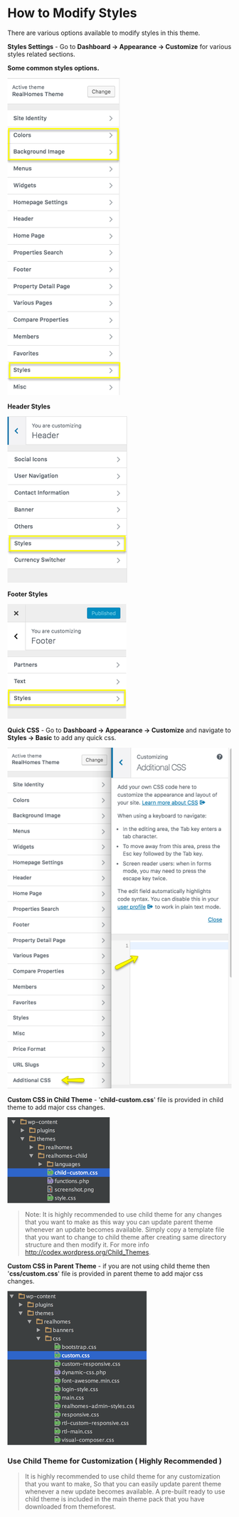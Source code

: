 # How to Modify Styles

There are various options available to modify styles in this theme.

**Styles Settings** - Go to **Dashboard → Appearance → Customize** for various styles related sections. 

**Some common styles options.**

![Real Homes Documentation](images/customize-theme/custimize-1.png)

**Header Styles**

![Real Homes Documentation](images/customize-theme/custimize-2.png)

**Footer Styles**

![Real Homes Documentation](images/customize-theme/custimize-3.png)

**Quick CSS** - Go to **Dashboard → Appearance → Customize** and navigate to **Styles → Basic** to add any quick css.

![Real Homes Documentation](images/customize-theme/customize-4.png)

**Custom CSS in Child Theme** - '**child-custom.css**' file is provided in child theme to add major css changes. 

![Real Homes Documentation](images/customize-theme/ct-7.png)

> Note: It is highly recommended to use child theme for any changes that you want to make as this way you can update parent theme whenever an update becomes available. Simply copy a template file that you want to change to child theme after creating same directory structure and then modify it. For more info http://codex.wordpress.org/Child_Themes.

**Custom CSS in Parent Theme** - if you are not using child theme then '**css/custom.css**' file is provided in parent theme to add major css changes. 

![Real Homes Documentation](images/customize-theme/ct-8.png)

### Use Child Theme for Customization ( Highly Recommended )

> It is highly recommended to use child theme for any customization that you want to make, So that you can easily update parent theme whenever a new update becomes available. A pre-built ready to use child theme is included in the main theme pack that you have downloaded from themeforest.

